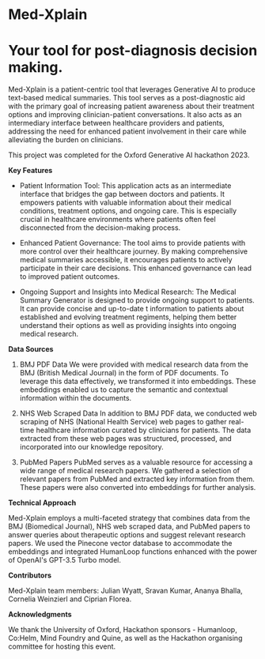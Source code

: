 # Med-Xplain
# Your tool for post-diagnosis decision making. 

Med-Xplain is a patient-centric tool that leverages Generative AI to produce text-based medical summaries. This tool serves as a post-diagnostic aid with the primary goal of increasing patient awareness about their treatment options and improving clinician-patient conversations. It also acts as an intermediary interface between healthcare providers and patients, addressing the need for enhanced patient involvement in their care while alleviating the burden on clinicians. 

This project was completed for the Oxford Generative AI hackathon 2023. 


**Key Features**

* Patient Information Tool: This application acts as an intermediate interface that bridges the gap between doctors and patients. It empowers patients with valuable information about their medical conditions, treatment options, and ongoing care. This is especially crucial in healthcare environments where patients often feel disconnected from the decision-making process.

* Enhanced Patient Governance: The tool aims to provide patients with more control over their healthcare journey. By making comprehensive medical summaries accessible, it encourages patients to actively participate in their care decisions. This enhanced governance can lead to improved patient outcomes.

* Ongoing Support and Insights into Medical Research: The Medical Summary Generator is designed to provide ongoing support to patients. It can provide concise and up-to-date t information to patients about established and evolving treatment regiments, helping them better understand their options as well as providing insights into ongoing medical research.



**Data Sources**
1. BMJ PDF Data
We were provided with medical research data from the BMJ (British Medical Journal) in the form of PDF documents. To leverage this data effectively, we transformed it into embeddings. These embeddings enabled us to capture the semantic and contextual information within the documents.

2. NHS Web Scraped Data
In addition to BMJ PDF data, we conducted web scraping of NHS (National Health Service) web pages to gather real-time healthcare information curated by clinicians for patients. The data extracted from these web pages was structured, processed, and incorporated into our knowledge repository.

3. PubMed Papers
PubMed serves as a valuable resource for accessing a wide range of medical research papers. We gathered a selection of relevant papers from PubMed and extracted key information from them. These papers were also converted into embeddings for further analysis.

**Technical Approach**

Med-Xplain employs a multi-faceted strategy that combines data from the BMJ (Biomedical Journal), NHS web scraped data, and PubMed papers to answer queries about therapeutic options and suggest relevant research papers. We used the Pinecone vector database to accommodate the embeddings and integrated HumanLoop functions enhanced with the power of OpenAI's GPT-3.5 Turbo model. 

**Contributors**

Med-Xplain team members: Julian Wyatt, Sravan Kumar, Ananya Bhalla, Cornelia Weinzierl and Ciprian Florea.

**Acknowledgments**

We thank the University of Oxford, Hackathon sponsors - Humanloop, Co:Helm, Mind Foundry and Quine, as well as the Hackathon organising committee for hosting this event.

